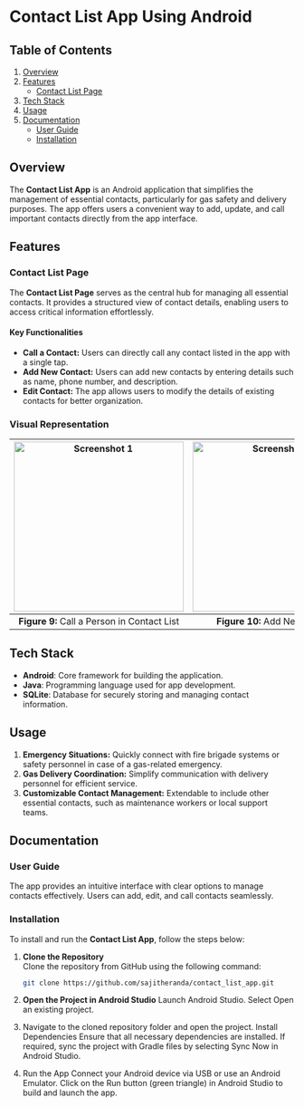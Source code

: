 # Contact List App Using Android

## Table of Contents
1. [Overview](#overview)
2. [Features](#features)
   - [Contact List Page](#contact-list-page)
3. [Tech Stack](#tech-stack)
4. [Usage](#usage)
5. [Documentation](#documentation)
   - [User Guide](#user-guide)
   - [Installation](#installation)

## Overview
The **Contact List App** is an Android application that simplifies the management of essential contacts, particularly for gas safety and delivery purposes. The app offers users a convenient way to add, update, and call important contacts directly from the app interface.

## Features

### Contact List Page
The **Contact List Page** serves as the central hub for managing all essential contacts. It provides a structured view of contact details, enabling users to access critical information effortlessly.

#### Key Functionalities
- **Call a Contact:** Users can directly call any contact listed in the app with a single tap.
- **Add New Contact:** Users can add new contacts by entering details such as name, phone number, and description.
- **Edit Contact:** The app allows users to modify the details of existing contacts for better organization.

### Visual Representation
| <img src="https://github.com/user-attachments/assets/74490251-1951-4a63-996d-c99e6e2dc318" alt="Screenshot 1" width="300" /> | <img src="https://github.com/user-attachments/assets/73d18188-f0ff-414b-a014-a55703dc8600" alt="Screenshot 2" width="300" /> | <img src="https://github.com/user-attachments/assets/99794fc3-823b-4344-9209-f39377230a73" alt="Screenshot 3" width="300" /> |
|:--:|:--:|:--:|
| **Figure 9:** Call a Person in Contact List | **Figure 10:** Add New Contact | **Figure 11:** Edit Contact |

## Tech Stack
- **Android**: Core framework for building the application.
- **Java**: Programming language used for app development.
- **SQLite**: Database for securely storing and managing contact information.

## Usage
1. **Emergency Situations:** Quickly connect with fire brigade systems or safety personnel in case of a gas-related emergency.
2. **Gas Delivery Coordination:** Simplify communication with delivery personnel for efficient service.
3. **Customizable Contact Management:** Extendable to include other essential contacts, such as maintenance workers or local support teams.

## Documentation

### User Guide
The app provides an intuitive interface with clear options to manage contacts effectively. Users can add, edit, and call contacts seamlessly.

### Installation
To install and run the **Contact List App**, follow the steps below:

1. **Clone the Repository**  
   Clone the repository from GitHub using the following command:
   ```bash
   git clone https://github.com/sajitheranda/contact_list_app.git

2. **Open the Project in Android Studio**
   Launch Android Studio.
   Select Open an existing project.
   
3. Navigate to the cloned repository folder and open the project.
   Install Dependencies
   Ensure that all necessary dependencies are installed. If required, sync the project with Gradle files by selecting Sync Now in Android Studio.

4. Run the App
   Connect your Android device via USB or use an Android Emulator.
   Click on the Run button (green triangle) in Android Studio to build and launch the app.
